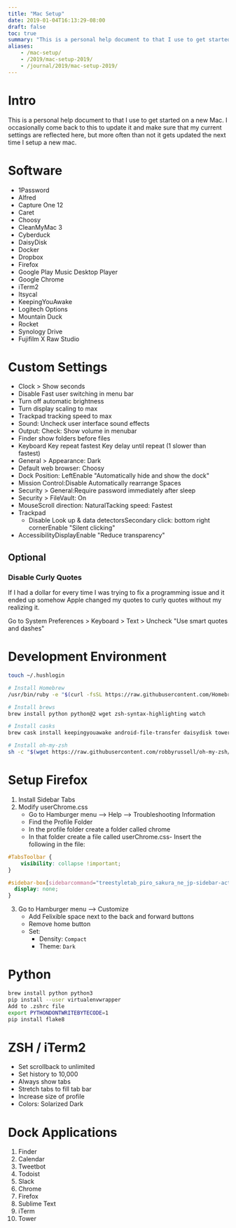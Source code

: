 ```yaml
---
title: "Mac Setup"
date: 2019-01-04T16:13:29-08:00
draft: false
toc: true
summary: "This is a personal help document to that I use to get started on a new Mac. I occasionally come back to this to update it and make sure that my current settings are reflected here, but more often than not it gets updated the next time I setup a new mac."
aliases:
    - /mac-setup/
    - /2019/mac-setup-2019/
    - /journal/2019/mac-setup-2019/
---
```


# Intro
This is a personal help document to that I use to get started on a new Mac. I occasionally come back to this to update it and make sure that my current settings are reflected here, but more often than not it gets updated the next time I setup a new mac.

# Software
- 1Password
- Alfred
- Capture One 12
- Caret
- Choosy
- CleanMyMac 3
- Cyberduck
- DaisyDisk
- Docker
- Dropbox
- Firefox
- Google Play Music Desktop Player
- Google Chrome
- iTerm2
- Itsycal
- KeepingYouAwake
- Logitech Options
- Mountain Duck
- Rocket
- Synology Drive
- Fujifilm X Raw Studio

# Custom Settings
- Clock > Show seconds
- Disable Fast user switching in menu bar
- Turn off automatic brightness
- Turn display scaling to max
- Trackpad tracking speed to max
- Sound:  Uncheck user interface sound effects 
- Output:  Check: Show volume in menubar    
- Finder show folders before files
- Keyboard  Key repeat fastest Key delay until repeat (1 slower than fastest)  
- General > Appearance: Dark
- Default web browser: Choosy
- Dock Position: LeftEnable "Automatically hide and show the dock"
- Mission Control:Disable Automatically rearrange Spaces
- Security > General:Require password immediately after sleep
- Security > FileVault: On
- MouseScroll direction: NaturalTacking speed: Fastest
- Trackpad
  - Disable Look up & data detectorsSecondary click: bottom right cornerEnable "Silent clicking"
- AccessibilityDisplayEnable "Reduce transparency"

## Optional

### Disable Curly Quotes
If I had a dollar for every time I was trying to fix a programming issue and it ended up somehow Apple changed my quotes to curly quotes without my realizing it.

Go to System Preferences > Keyboard > Text > Uncheck "Use smart quotes and dashes"

# Development Environment

```bash
touch ~/.hushlogin

# Install Homebrew
/usr/bin/ruby -e "$(curl -fsSL https://raw.githubusercontent.com/Homebrew/install/master/install)"

# Install brews
brew install python python@2 wget zsh-syntax-highlighting watch

# Install casks
brew cask install keepingyouawake android-file-transfer daisydisk tower alfred itsycal iterm2 sublime-text dropbox 1password tunnelblick slack caret keybase docker google-chrome firefox git htop

# Install oh-my-zsh
sh -c "$(wget https://raw.githubusercontent.com/robbyrussell/oh-my-zsh/master/tools/install.sh -O -)"
```

# Setup Firefox
1. Install Sidebar Tabs
2. Modify userChrome.css
   - Go to Hamburger menu --> Help --> Troubleshooting Information
   - Find the Profile Folder
   - In the profile folder create a folder called chrome
   - In that folder create a file called userChrome.css- Insert the following in the file:

```css
#TabsToolbar {
    visibility: collapse !important;
}

#sidebar-box[sidebarcommand="treestyletab_piro_sakura_ne_jp-sidebar-action"] #sidebar-header {
  display: none;
}
```

3. Go to Hamburger menu --> Customize
   - Add Felixible space next to the back and forward buttons
   - Remove home button
   - Set:
     - Density: `Compact`
     - Theme: `Dark`


# Python

```bash
brew install python python3
pip install --user virtualenvwrapper
Add to .zshrc file
export PYTHONDONTWRITEBYTECODE=1
pip install flake8
```

# ZSH / iTerm2
- Set scrollback to unlimited
- Set history to 10,000
- Always show tabs
- Stretch tabs to fill tab bar
- Increase size of profile
- Colors: Solarized Dark


# Dock Applications
1. Finder
2. Calendar
3. Tweetbot
4. Todoist
5. Slack
6. Chrome
7. Firefox
8. Sublime Text
9. iTerm
10. Tower
